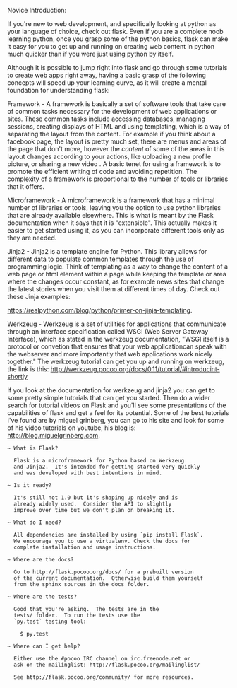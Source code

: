  
  Novice Introduction:
  
If you're new to web development, and specifically looking at python as your language of choice, check out flask.  Even if you are a complete noob learning python, once you grasp some of the python basics, flask can make it easy for you to get up and running on creating web content in python much quicker than if you were just using python by itself.

Although it is possible to jump right into flask and go through some tutorials to create web apps right away, having a basic grasp of the following concepts will speed up your learning curve, as it will create a mental foundation for understanding flask: 

Framework - A framework is basically a set of software tools that take care of common tasks necessary for the development of web applications or sites. These common tasks include accessing databases, managing sessions, creating displays of HTML and using templating, which is a way of separating the layout from the content. For example if you think about a facebook page, the layout is pretty much set, there are menus and areas of the page that don't move, however the *content* of some of the areas in this layout changes according to your actions, like uploading a new profile picture, or sharing a new video . A basic tenet for using a framework is to promote the efficient writing of code and avoiding repetition. The complexity of a framework is proportional to the number of tools or libraries that it offers.

Microframework - A microframework is a framework that has a minimal number of libraries or tools, leaving you the option to use python libraries that are already available elsewhere. This is what is meant by the Flask documentation when it says that it is "extensible". This actually makes it easier to get started using it, as you can incorporate different tools only as they are needed.

Jinja2 - Jinja2 is a template engine for Python. This library allows for different data to populate common templates through the use of programming logic.  Think of templating as a way to change the content of a web page or html element within a page while keeping the template or area where the changes occur constant, as for example news sites that change the latest stories when you visit them at different times of day. Check out these Jinja examples:

https://realpython.com/blog/python/primer-on-jinja-templating. 

Werkzeug - Werkzeug is a set of utilities for applications that communicate through an interface specification called WSGI (Web Server Gateway Interface), which as stated in the werkzeug documentation, "WSGI itself is a protocol or convetion that ensures that your web applicationcan speak with the webserver and more importantly that web applications work nicely together." The werkzeug tutorial can get you up and running on werkzeug, the link is this: http://werkzeug.pocoo.org/docs/0.11/tutorial/#introducint-shortly 

If you look at the documentation for werkzeug and jinja2 you can get to some pretty simple tutorials that can get you started. Then do a wider search for tutorial videos on Flask and you'll see some presentations of the capabilities of flask and get a feel for its potential. Some of the best tutorials I've found are by miguel grinberg, you can go to his site and look for some of his video tutorials on youtube, his blog is: http://blog.miguelgrinberg.com. 




    ~ What is Flask?

      Flask is a microframework for Python based on Werkzeug
      and Jinja2.  It's intended for getting started very quickly
      and was developed with best intentions in mind.

    ~ Is it ready?

      It's still not 1.0 but it's shaping up nicely and is
      already widely used.  Consider the API to slightly
      improve over time but we don't plan on breaking it.

    ~ What do I need?

      All dependencies are installed by using `pip install Flask`.
      We encourage you to use a virtualenv. Check the docs for
      complete installation and usage instructions.

    ~ Where are the docs?

      Go to http://flask.pocoo.org/docs/ for a prebuilt version
      of the current documentation.  Otherwise build them yourself
      from the sphinx sources in the docs folder.

    ~ Where are the tests?

      Good that you're asking.  The tests are in the
      tests/ folder.  To run the tests use the
      `py.test` testing tool:

        $ py.test

    ~ Where can I get help?

      Either use the #pocoo IRC channel on irc.freenode.net or
      ask on the mailinglist: http://flask.pocoo.org/mailinglist/

      See http://flask.pocoo.org/community/ for more resources.



